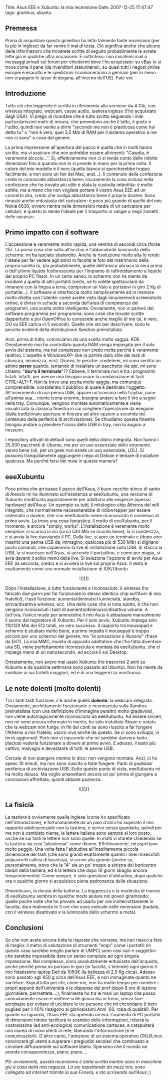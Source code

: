 Title: Asus EEE e Xubuntu: la mia recensione
Date:  2007-12-25 17:47:47
tags: gnulinux, ubuntu

## Premessa ##

Prima di acquistare questo
gioiellino ho letto talmente tante recensioni (per lo più in inglese) da far
venire il mal di testa. Ciò significa anche che alcune delle informazioni che
troverete scritte di seguito probabilmente le avrete lette già in qualche
altra occasione. È sottinteso: non inviatemi mail o messaggi privati sul forum
per chiedermi dove l'ho acquistato: su eBay lo si trova come il pane (da
rivenditori statunitensi), su quasi tutti i negozi online europei è esaurito e
le spedizioni ricominceranno a gennaio (per lo meno non si pagano le tasse di
dogana, all'interno dell'UE). Fate voi.


## Introduzione ##

Tutto ciò che
leggerete è scritto in riferimento alla versione da 4 Gib, con wireless
integrato, webcam, casse audio, tastiera inglese (l'ho acquistato dagli USA).
Vi prego di ricordare che è tutto scritto seguendo i miei particolarissimi
metri di misura, che prevedono anche il tatto, il gusto e l'udito, quindi non
venite a dirmi "secondo me non è plasticosa come hai detto tu" o "non è vero,
quei 3,5 Mib di RAM per il sistema operativo a me non ci sono" o cose del
genere.


La prima impressione all'apertura del pacco è quella che in molti
hanno scritto, ma vi assicuro che non potrebbe essere altrimenti: "Caspita, è
veramente piccolo...". Si, effettivamente non ci si rende conto delle ridotte
dimensioni fino a quando non lo si prende in mano per la prima volta. Il
colore del mio modello è il nero (quello bianco si sporcherebbe troppo
facilmente, e _non sono_ un fan del Mac, anzi...). Il contenuto della
confezione credo lo conosciate abbastanza bene; sicuramente la cosa inclusa
nella confezione che ho trovato più utile è stata la custodia imbottita: è
molto sottile, ma a meno che non vogliate portare il vostro Asus EEE ad un
concerto ska, credo che svolga abbastanza bene il proprio dovere. Sono rimasto
anche entusiasta del caricatore: è poco più grande di quello del mio Nokia
6630, ovvero rientra nelle dimensioni medie di un caricatore per cellulari, e
questo lo rende l'ideale per il trasporto in valigie o negli zainetti delle
vacanze.


## Primo impatto con il software ##

L'accensione è veramente _molto_
rapida, una ventina di secondi circa (forse 25). La prima cosa che salta
all'occhio è l'abbondante luminosità dello schermo: mi ha lasciato
sbalordito. Anche la risoluzione molto alta lo rende l'ideale per far vedere
agli amici in facoltà le foto del matrimonio della propria sorella (o, più
probabilmente, quelle dell'amico ubriaco la sera prima o dell'ultimo liquido
fosforescente per l'impianto di raffreddamento a liquido del proprio PC
fisso). In un certo senso, lo schermo non ha niente da invidiare a quello di
altri portatili (certo, se lo volete spettacolare da rimanere con la lingua a
terra, compratevi un Vaio e portatevi in giro 2 Kg di portatile...). Il
software si interfaccia molto semplicemente ed in maniera molto diretta con
l'utente: come avrete visto dagli innumerevoli screenshots online, è diviso in
schede a seconda dell'area di competenza dei programmi, una scelta molto
intelligente. Ovviamente, non vi parlerò del software programma per programma:
sono cose che trovate scritte dappertutto e poi OpenOffice lo conoscete anche
meglio di me (si, è vero, OO su EEE carica in 5 secondi). Quelle che sto per
descrivere, sono le pecche evidenti della distribuzione Xandros preinstallata.

Anzi,
prima di tutto, cominciamo da una scelta molto saggia: KDE. Onestamente non ho
controllato quanta RAM venga impiegata per il solo avvio del sistema, ma nel
complesso non credo molta perché è veramente reattivo. L'aspetto è WindowsXP-
like (a partire dallo stile dei tasti di chiusura, minimizza, ecc). Dicevo, le
pecche: credetemi, mi sono sentito un attimo **perso** quando, tentando di
installare un pacchetto via _apt_, mi sono chiesto: "**dov'e il terminale**"??
Ebbene, il terminale non è tra i programmi listati. Infatti, per averne uno
bisogna usare la combinazione di tasti CTRL+ALT+T. Non la trovo una scelta
molto saggia, ma comunque comprensibile, considerato il pubblico al quale è
destinato l'oggetto. All'inserimento di una penna USB, appare un'iconcina
nella traybar, pace all'anima sua... niente icona enorme, bisogna andare a
fare il tiro a segno nella tray. Comunque, vengono montate automaticamente e
viene visualizzata la classica finestra in cui scegliere l'operazione da
eseguire (dalla tradizionale apertura in finestra ad altre opzioni a seconda
del contenuto della perferica di archiviazione). Se chiudiamo questa finestra
bisogna andare a prendere l'icona della USB in tray, non lo auguro a nessuno.


I repository attivati di default sono quelli della distro integrata. Non hanno i
25.000 pacchetti di Ubuntu, ma per un uso essenziale dello strumento vanno
bene (ok, per un geek non esiste un uso essenziale, LOL). Si possono
tranquillamente aggiungere i repo di Debian e tentare di installare qualcosa.
Ma perché farsi del male in questa maniera?


## eeeXubuntu ##

Poco prima che
arrivasse il pacco dell'Asus, il buon vecchio stinco di santo di Alessio mi ha
illuminato sull'esistenza si eeeXubuntu, una versione di Xubuntu modificata 
appositamente per adattarsi alle esigenze (spesso hardware) dell'Asus. Un esempio su
tutti, il mitologico chip Atheros del wifi integrato, che normalmente
necessiterebbe di ndiswrapper per essere sistemato a dovere, che con
eeeXubuntu viene riconosciuto e connesso al primo avvio. La trovo una cosa
fantastica. Il motto di eeeXubuntu, per il momento, è ancora "simply, works".
L'installazione è veramente molto semplice: si scarica la iso (circa 530 Mib se
ricordo bene), la si masterizza, e si avvia la live riavviando il PC. Dalla
live, si apre un terminale e (dopo aver inserito una penna USB da, immagino,
qualcosa più di 530 Mib) si digitano pochi comandi, che copieranno la live di
installazione sulla USB. Si stacca la USB, la si inserisce nell'Asus, si
accende il portatilino, e come per magia, si avrà davanti il solito menù della
live. Si seleziona l'opzione di avvio per Asus EEE (la seconda, credo) e si
avvierà la live sul proprio Asus. Il resto è esattamente come una normale
installazione di X/K/Ubuntu.

<center>![][1]</center>

Dopo l'installazione, è tutto funzionante
e riconosciuto: il wireless (ho faticato due giorni per far funzionare lo
stesso identico chip sull'Acer di mio fratello!), i tasti funzione:
aumenta/diminuisci luminosità, standby, arriva/disattiva wireless, ecc. Una
delle cose che si nota subito, è che non vengono riconosciuti i tasti di
aumenta/diminuisci/disattiva volume. A tutt'ora, l'unico modo per ammutolire
il mio Asus è abbassare manualmente il suono dal regolatore di Xubuntu. Per il
solo avvio, Xubuntu impiega solo 110/120 Mib dei 512 totali, un vero successo.
Il rapporto tra mousepad e schermo è studiato molto bene, a primo impatto il
mousepad è troppo piccolo per uno schermo del genere, ma "_la sensazione è
illusoria_" (frase da Elii?). La mia MMC, munita di apposito adattatore
che l'ha fatta diventare una SD, viene perfettamente riconosciuta e montata da
eeeXubuntu, che ci impiega meno di un nanosecondo, ed eccola lì sul Desktop.


Onestamente, non avevo mai usato Xubuntu (ho trascorso 2 anni su Kubuntu e da
qualche settimana sono passato ad Ubuntu). Non
ha niente da invidiare ai sui fratelli maggiori, ed è di una leggerezza
mostruosa.


## Le note dolenti (molto dolenti) ##

Tra i tanti tasti funzione, c'è
anche quello **dolente**: la webcam integrata. Ovviamente, perfettamente
funzionante e riconosciuta sulla Xandros preinstallata (con una definizione
d'immagine peraltro molto gradevole), non viene automagicamente riconosciuta
da eeeXubuntu. Ad essere sinceri, non mi sono ancora informato in merito, ho
solo installato Skype e notato che la webcam non funge. In fin dei conti se
sono riuscito a far fungere l'Atheros a mio fratello, uscirò vivo anche da
questo. Se ci sono sviluppi, vi terrò aggiornati. Però non vi nascondo che mi
sarebbe davvero tanto piaciuto vederla funzionare a dovere al primo avvio. E
adesso, il tasto più cattivo, malvagio e devastante di tutti: le penne USB.


Cercate di non piangere mentre lo dico: non vengono montate. Anzi, ci ho speso
10 minuti, ma non sono riuscito a farle fungere. Parlo di _qualsiasi_
periferica di archiviazione USB. Sotto questo punto di vista, eeeXubuntu mi ha
molto deluso. Ma voglio smanettarci ancora un po' prima di giungere a
conclusioni affrettate, quindi abbiate pazienza.

<center>![][2]</center>


## La fisicià ##

La tastiera è ovviamente quella inglese (come ho specificato nell'introduzione),
e fortunatamente da un paio d'anni ho superato il mio rapporto adolescenziale
con la tastiera, e scrivo senza guardarla, quindi per me non è cambiato
niente, le lettere italiane sono sempre al loro posto, anche se sui tasti le
lettere non sono quelle. In molti vi starete chiedendo se la tastiera sia così
"plasticosa" come dicono. Effettivamente, mi aspettavo molto peggio. Una volta
fatta l'abitudine all'insolitamente piccola dimensione dei tasti (che sono
grandi esattamente quanto i miei rinsecchiti polpastrelli callosi di
bassista), si scrive alla grande (anche se, personalmente, trovo che la "A"
sia un po' troppo a sinistra del _baricentro ideale_ della tastiera, ed è la
lettera che dopo 10 giorni sbaglio ancora frequentemente). Come sempre, è solo
questione d'abitudine, dopo qualche ora o qualche giorno si acquisisce piena
padronanza della situazione.


Dimenticavo, la durata della batteria. La
leggerezza e la modestia di risorse di eeeXubuntu sembra in qualche modo
aiutare noi poveri giramondo: quelle poche volte che ho provato ad usarlo per
ore ininterrottamente in facoltà, dura realmente le 3 ore che sono indicate
nelle recensioni (badate, con il wireless disattivato e la luminosità dello
schermo a metà).


## Conclusioni ##

So che non avete ancora tutte le risposte che
vorreste, ma non riesco a fare di meglio: il metro di valutazione di strumenti
"ampi" come i portatili (in questo caso sarebbe meglio parlare di UMPC) sono
cosi vari e soggettivi che sarebbe impossibile dare un senso compiuto ad ogni
singola impressione. Nel complesso, sono assolutamente
entusiasta dell'acquisto, anche perché prima mi portavo in giro (in facoltà,
s'intende) ogni giorno il mio fidatissimo laptop Dell da 1050€ (la bellezza di
2,5 Kg circa). Adesso sono passato agli 850 g circa dell'Asus EEE, e non
immaginate quanto ne sia felice. Soprattutto per chi, come me, non ha molto
tempo per rivedere i propri appunti dell'università o le dispense del prof
(dopo 8 ore di lezione giornaliere, permettete....), finalmente ho tra le mani
un laptop che posso comodamente uscire e mettere sulle ginocchia in treno,
senza fare acrobazie per evitare di uccidere le tre persone che mi circondano
(i treni pugliesi per il 40% risalgono ai gloriosissimi Anni '60, roba di
qualità!). Per quanto mi riguarda, l'Asus EEE sta aprendo un'era: l'aumento di
PC portatili di dimensioni ridotte faciliterà lo scambio delle informazioni,
ridurrà la costosissima (ed anti-ecologica) comunicazione cartacea, e
catapulterà una marea di nuovi utenti in rete, liberando l'informazione (e le
comunicazioni). D'altro canto, l'adozione di un sistema operativo GNU/Linux
convincerà gli utenti a superare i pregiudizi secolari che continuano a
circolare diffusamente sul software libero. Speriamo che il mondo ne prenda
consapevolezza, piano, piano....


_PS: ovviamente, questa recensione è stata
scritta mentre sono in macchina giù a casa della mia ragazza. La sto
aspettando da mezz'ora, sono collegato ad internet tramite la sua Fonera, e
sto scrivendo sull'Asus_ ;)

   [1]: http://dl.dropbox.com/u/369614/blog/img_red/screenshot1ga7.png

   [2]: http://dl.dropbox.com/u/369614/blog/img_red/screenshot2ht4.png
